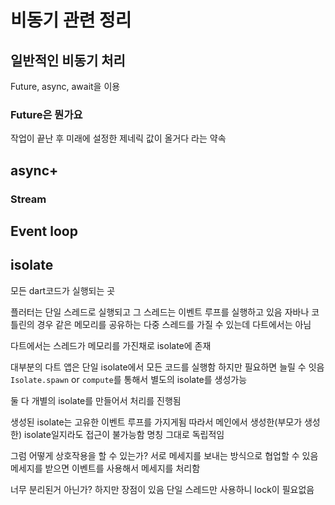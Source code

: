 # 비동기 관련 정리

## 일반적인 비동기 처리
Future, async, await을 이용

### Future은 뭔가요
작업이 끝난 후 미래에 설정한 제네릭 값이 올거다 라는 약속


## async+
### Stream


## Event loop
## isolate
모든 dart코드가 실행되는 곳 

플러터는 단일 스레드로 실행되고 그 스레드는 이벤트 루프를 실행하고 있음
자바나 코틀린의 경우 같은 메모리를 공유하는 다중 스레드를 가질 수 있는데 다트에서는 아님

다트에서는 스레드가 메모리를 가진채로 isolate에 존재


대부분의 다트 앱은 단일 isolate에서 모든 코드를 실행함 하지만 필요하면 늘릴 수 잇음
`Isolate.spawn` or `compute`를 통해서 별도의 isolate를 생성가능


둘 다 개별의 isolate를 만들어서 처리를 진행됨

생성된 isolate는 고유한 이벤트 루프를 가지게됨 따라서 메인에서 생성한(부모가 생성한) isolate일지라도 접근이 불가능함 명칭 그대로 독립적임 

그럼 어떻게 상호작용을 할 수 있는가? 서로 메세지를 보내는 방식으로 협업할 수 있음
메세지를 받으면 이벤트를 사용해서 메세지를 처리함

너무 분리된거 아닌가? 하지만 장점이 있음 단일 스레드만 사용하니 lock이 필요없음